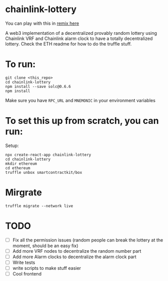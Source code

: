 # chainlink-lottery

You can play with this in [remix here](https://remix.ethereum.org/#version=soljson-v0.6.6+commit.6c089d02.js&optimize=false&gist=b3939b346828763673a188007e8f487c)

A web3 implementation of a decentralized provably random lottery using Chainlink VRF and Chainlink alarm clock to have a totally decentralized lottery. Check the ETH readme for how to do the truffle stuff. 

# To run:

```
git clone <this_repo>
cd chainlink-lottery
npm install --save solc@0.6.6
npm install
```

Make sure you have `RPC_URL` and `MNEMONIC` in your environment variables

# To set this up from scratch, you can run:
Setup:

```
npx create-react-app chainlink-lottery
cd chainlink-lottery
mkdir ethereum
cd ethereum
truffle unbox smartcontractkit/box
```

# Mirgrate

`truffle migrate --network live`

# TODO

- [ ] Fix all the permission issues (random people can break the lottery at the moment, should be an easy fix)
- [ ] Add more VRF nodes to decentralize the random number part
- [ ] Add more Alarm clocks to decentralize the alarm clock part
- [ ] Write tests
- [ ] write scripts to make stuff easier
- [ ] Cool frontend
